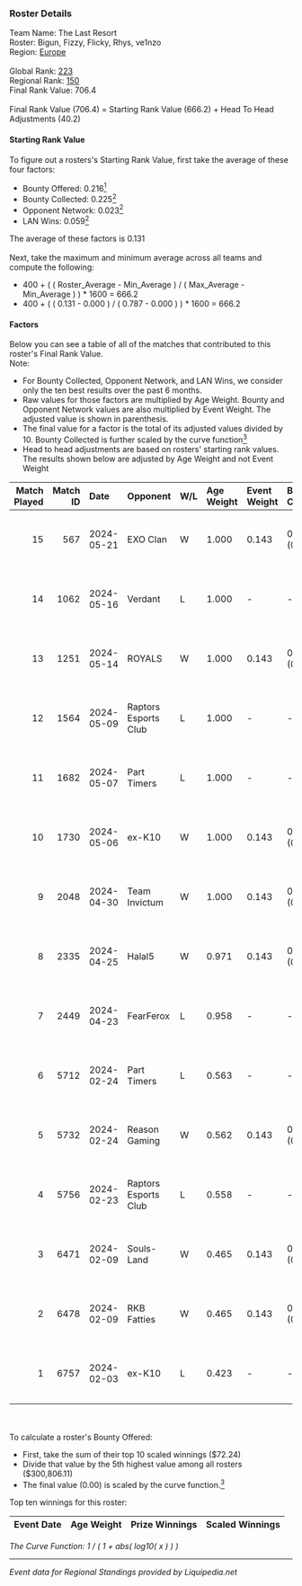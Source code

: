 ### Roster Details<br />
Team Name: The Last Resort<br />
Roster: Bigun, Fizzy, Flicky, Rhys, ve1nzo<br />
Region: [Europe]( ../standings_europe.md)<br />
<br />
Global Rank: [223](../standings_global.md)<br />
Regional Rank: [150]( ../standings_europe.md)<br />
Final Rank Value:  706.4<br />
<br />
Final Rank Value (706.4) = Starting Rank Value (666.2) + Head To Head Adjustments (40.2)<br />

#### Starting Rank Value<br />
To figure out a rosters's Starting Rank Value, first take the average of these four factors:<br />
- Bounty Offered: 0.216[<sup>1</sup>](#table2)
- Bounty Collected: 0.225[<sup>2</sup>](#table1)
- Opponent Network: 0.023[<sup>2</sup>](#table1)
- LAN Wins: 0.059[<sup>2</sup>](#table1)

The average of these factors is 0.131<br />
<br />
Next, take the maximum and minimum average across all teams and compute the following:<br />
- 400 + ( ( Roster_Average - Min_Average ) / ( Max_Average - Min_Average ) ) * 1600 = 666.2
- 400 + ( ( 0.131 - 0.000 ) / ( 0.787 - 0.000 ) ) * 1600 = 666.2


#### Factors<br />
Below you can see a table of all of the matches that contributed to this roster's Final Rank Value.<br />
Note:<br />

- For Bounty Collected, Opponent Network, and LAN Wins, we consider only the ten best results over the past 6 months.
- Raw values for those factors are multiplied by Age Weight. Bounty and Opponent Network values are also multiplied by Event Weight. The adjusted value is shown in parenthesis.
- The final value for a factor is the total of its adjusted values divided by 10. Bounty Collected is further scaled by the curve function[<sup>3</sup>](#curveFunction)
- Head to head adjustments are based on rosters' starting rank values. The results shown below are adjusted by Age Weight and not Event Weight
<span id="table1"></span><br />


| Match Played | Match ID | Date       | Opponent             | W/L | Age Weight | Event Weight | Bounty Collected | Opponent Network | LAN Wins  | H2H Adj. | Roster                               |
| -: | -: | :- | :- | :- | :- | :- | :- | :- | :- | -: | :- |
|           15 |      567 | 2024-05-21 | EXO Clan             | W   | 1.000      | 0.143        | 0.013 (0.002)    | 0.579 (0.083)    | 0 (0.000) |    20.19 | Bigun, Fizzy, Flicky, Rhys, ve1nzo   |
|           14 |     1062 | 2024-05-16 | Verdant              | L   | 1.000      | -            | -                | -                | -         |    -6.51 | Bigun, Fizzy, Flicky, Rhys, ve1nzo   |
|           13 |     1251 | 2024-05-14 | ROYALS               | W   | 1.000      | 0.143        | 0.003 (0.000)    | 0.143 (0.020)    | 0 (0.000) |    14.80 | Bigun, Fizzy, Flicky, Rhys, ve1nzo   |
|           12 |     1564 | 2024-05-09 | Raptors Esports Club | L   | 1.000      | -            | -                | -                | -         |   -10.68 | Bigun, Fizzy, Flicky, Rhys, ve1nzo   |
|           11 |     1682 | 2024-05-07 | Part Timers          | L   | 1.000      | -            | -                | -                | -         |   -15.07 | Bigun, Fizzy, Flicky, Rhys, ve1nzo   |
|           10 |     1730 | 2024-05-06 | ex-K10               | W   | 1.000      | 0.143        | 0.005 (0.001)    | 0.517 (0.074)    | 0 (0.000) |    19.51 | Bigun, Fizzy, Flicky, Rhys, ve1nzo   |
|            9 |     2048 | 2024-04-30 | Team Invictum        | W   | 1.000      | 0.143        | 0.000 (0.000)    | 0.175 (0.025)    | 0 (0.000) |    15.33 | Bigun, Fizzy, Flicky, Rhys, ve1nzo   |
|            8 |     2335 | 2024-04-25 | Halal5               | W   | 0.971      | 0.143        | 0.001 (0.000)    | 0.110 (0.015)    | 0 (0.000) |    15.61 | Bigun, Fizzy, Flicky, Rhys, ve1nzo   |
|            7 |     2449 | 2024-04-23 | FearFerox            | L   | 0.958      | -            | -                | -                | -         |   -16.24 | Bigun, Fizzy, Flicky, Rhys, ve1nzo   |
|            6 |     5712 | 2024-02-24 | Part Timers          | L   | 0.563      | -            | -                | -                | -         |    -7.04 | AdamJC, Bigun, Fizzy, Flicky, ve1nzo |
|            5 |     5732 | 2024-02-24 | Reason Gaming        | W   | 0.562      | 0.143        | 0.004 (0.000)    | 0.133 (0.011)    | 1 (0.562) |    11.85 | AdamJC, Bigun, Fizzy, Flicky, ve1nzo |
|            4 |     5756 | 2024-02-23 | Raptors Esports Club | L   | 0.558      | -            | -                | -                | -         |    -5.20 | AdamJC, Bigun, Fizzy, Flicky, ve1nzo |
|            3 |     6471 | 2024-02-09 | Souls-Land           | W   | 0.465      | 0.143        | 0.000 (0.000)    | 0.079 (0.005)    | 0 (0.000) |     4.41 | AdamJC, Bigun, Fizzy, Flicky, ve1nzo |
|            2 |     6478 | 2024-02-09 | RKB Fatties          | W   | 0.465      | 0.143        | 0.000 (0.000)    | 0.000 (0.000)    | 0 (0.000) |     2.72 | AdamJC, Bigun, Fizzy, Flicky, ve1nzo |
|            1 |     6757 | 2024-02-03 | ex-K10               | L   | 0.423      | -            | -                | -                | -         |    -3.48 | AdamJC, Bigun, Fizzy, Flicky, ve1nzo |

<br />
<span id="table2"></span><br />
To calculate a roster's Bounty Offered:<br />

- First, take the sum of their top 10 scaled winnings ($72.24)
- Divide that value by the 5th highest value among all rosters ($300,806.11)
- The final value (0.00) is scaled by the curve function.[<sup>3</sup>](#curveFunction)

Top ten winnings for this roster:<br />

| Event Date | Age Weight | Prize Winnings | Scaled Winnings |
| :- | -: | :- | :- |


<span id="curveFunction"></span>_The Curve Function: 1 / ( 1 + abs( log10( x ) ) )_<br />

---
_Event data for Regional Standings provided by Liquipedia.net_<br />
